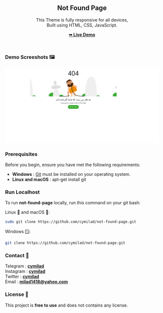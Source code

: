 <div align="center">
  <h2 align="center">Not Found Page</h2>
  
  This Theme is fully responsive for all devices, <br/> Built using HTML, CSS, JavaScript.
  
  <a href="https://cymilad.ir/projects/not-found-page" target="_blank"><strong>➥ Live Demo</strong></a>
  
</div>


<br />

### Demo Screeshots 🖼️

![Desktop Demo](./image/screenshot.png)

### Prerequisites

Before you begin, ensure you have met the following requirements:

* <b>Windows</b> :  [Git](https://git-scm.com/downloads "Download Git") must be installed on your operating system.
* <b>Linux and macOS</b> :  apt-get install git

### Run Localhost

To run **not-found-page** locally, run this command on your git bash:

Linux 🐧 and macOS 🍏:

```bash
sudo git clone https://github.com/cymilad/not-found-page.git
```

Windows 🪟:

```bash
git clone https://github.com/cymilad/not-found-page.git
```

### Contact 💬 
Telegram : <a href="https://t.me/cymilad" target="_blank"><strong>cymilad</strong></a> <br>
Instagram : <a href="https://instagram.com/cymilad" target="_blank"><strong>cymilad</strong></a> <br>
Twitter : <a href="https://x.com/cymilad" target="_blank"><strong>cymilad</strong></a> <br>
Email : <a href="malito:milad1418@yahoo.com" target="_blank"><strong>milad1418@yahoo.com</strong></a>

### License 🪪

This project is **free to use** and does not contains any license.
